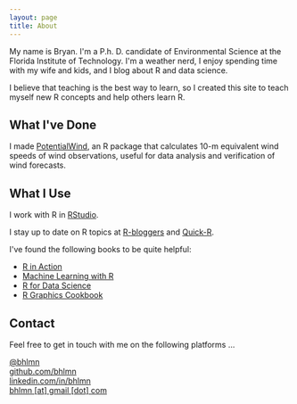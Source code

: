 ```yaml
---
layout: page
title: About
---
```


My name is Bryan. I'm a P.h. D. candidate of Environmental Science at the Florida Institute of Technology. I'm a weather nerd, I enjoy spending time with my wife and kids, and I blog about R and data science.

I believe that teaching is the best way to learn, so I created this site to teach myself new R concepts and help others learn R.

## What I've Done

I made [PotentialWind](https://github.com/bhlmn/PotentialWind), an R package that calculates 10-m equivalent wind speeds of wind observations, useful for data analysis and verification of wind forecasts.

## What I Use

I work with R in [RStudio](https://www.rstudio.com/).

I stay up to date on R topics at [R-bloggers](https://www.r-bloggers.com/) and [Quick-R](http://www.statmethods.net/).

I've found the following books to be quite helpful:

* [R in Action](https://www.amazon.com/Action-Data-Analysis-Graphics/dp/1617291382/ref=dp_ob_title_bk)
* [Machine Learning with R](https://www.amazon.com/Machine-Learning-Second-Brett-Lantz/dp/1784393908/ref=sr_1_1?s=books&ie=UTF8&qid=1471950378&sr=1-1&keywords=machine+learning+with+r)
* [R for Data Science](http://r4ds.had.co.nz/)
* [R Graphics Cookbook](https://www.amazon.com/gp/product/1449316956/ref=as_li_tf_tl?ie=UTF8&camp=1789&creative=9325&creativeASIN=1449316956&linkCode=as2&tag=cooforr09-20)

## Contact

Feel free to get in touch with me on the following platforms ...

<i class="icon-twitter"></i> [@bhlmn](https://twitter.com/bhlmn)  
<i class="icon-octopus"></i> [github.com/bhlmn](https://github.com/bhlmn)  
<i class="icon-linked_in"></i> [linkedin.com/in/bhlmn](https://www.linkedin.com/in/bhlmn)  
<i class="icon-at"></i> <a href="mailto: bhlmn@gmail.com">bhlmn [at] gmail [dot] com</a>
